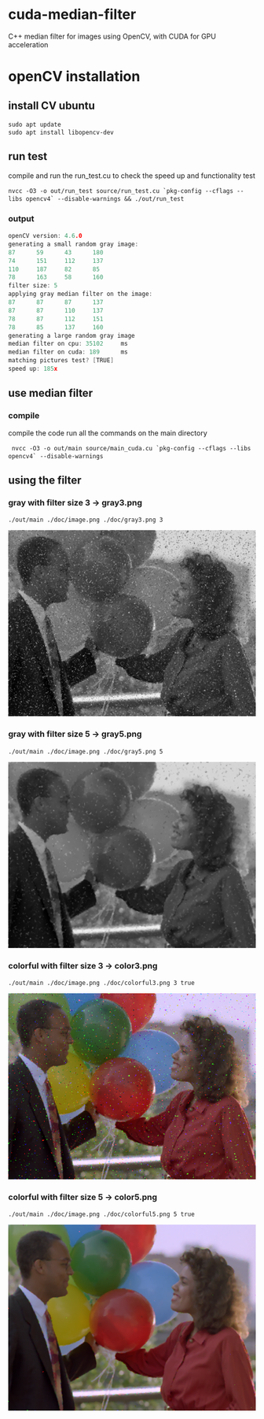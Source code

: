 # cuda-median-filter
 C++ median filter for images using OpenCV, with CUDA for GPU acceleration


# openCV installation

## install CV ubuntu
```console
sudo apt update
sudo apt install libopencv-dev
```


## run test

compile and run the run_test.cu to check the speed up and functionality test

```console
nvcc -O3 -o out/run_test source/run_test.cu `pkg-config --cflags --libs opencv4` --disable-warnings && ./out/run_test
```

### output

```c++
openCV version: 4.6.0
generating a small random gray image:
87      59      43      180
74      151     112     137
110     187     82      85
78      163     58      160
filter size: 5
applying gray median filter on the image:
87      87      87      137
87      87      110     137
78      87      112     151
78      85      137     160
generating a large random gray image
median filter on cpu: 35102     ms
median filter on cuda: 189      ms
matching pictures test? [TRUE]
speed up: 185x
```


## use median filter

### compile

compile the code
run all the commands on the main directory


```console
 nvcc -O3 -o out/main source/main_cuda.cu `pkg-config --cflags --libs opencv4` --disable-warnings
```

## using the filter

### gray with filter size 3 -> gray3.png

```console
./out/main ./doc/image.png ./doc/gray3.png 3
```

![gray3](doc/gray3.png)

### gray with filter size 5 -> gray5.png

```console
./out/main ./doc/image.png ./doc/gray5.png 5
```

![gray5](doc/gray5.png)

### colorful with filter size 3 -> color3.png

```console
./out/main ./doc/image.png ./doc/colorful3.png 3 true
```

![color3](doc/colorful3.png)

### colorful with filter size 5 -> color5.png

```console
./out/main ./doc/image.png ./doc/colorful5.png 5 true
```

![color5](doc/colorful5.png)

